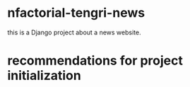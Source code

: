# nfactorial-tengri-news
this is a Django project about a news website.

# recommendations for project initialization

